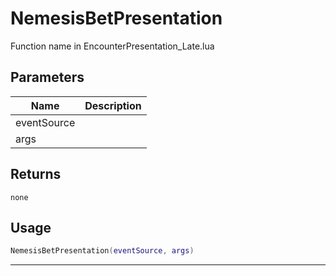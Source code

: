 # NemesisBetPresentation

Function name in EncounterPresentation_Late.lua

## Parameters

| Name        | Description |
| ----------- | ----------- |
| eventSource |             |
| args        |             |

## Returns

`none`

## Usage

```lua
NemesisBetPresentation(eventSource, args)
```

---
